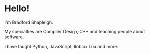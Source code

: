 # Hello!

I'm Bradford Shapleigh.

My specialties are Compiler Design, C++ and teaching people about software.

I have taught Python, JavaScript, Roblox Lua and more.
